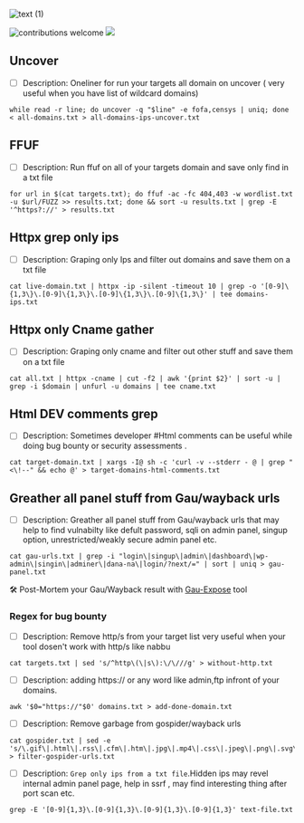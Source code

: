 ![text (1)](https://user-images.githubusercontent.com/78614799/207514371-2c964af2-4306-4e80-9c36-6d0b9b7c733d.gif)

![contributions welcome](https://img.shields.io/badge/contributions-welcome-brightgreen.svg?style=flat) <a href="https://twitter.com/tamimhasan404">
    <img src="https://img.shields.io/badge/author-@tamimhasan404-orange.svg?style=square&logo=twitter">
  </a>
  
## Uncover
- [ ] Description: Oneliner for run your targets all domain on uncover ( very useful when you have list of wildcard domains)
```  
while read -r line; do uncover -q "$line" -e fofa,censys | uniq; done < all-domains.txt > all-domains-ips-uncover.txt
```

## FFUF
- [ ] Description: Run ffuf on all of your targets domain and save only find in a txt file
```
for url in $(cat targets.txt); do ffuf -ac -fc 404,403 -w wordlist.txt -u $url/FUZZ >> results.txt; done && sort -u results.txt | grep -E '^https?://' > results.txt
```
## Httpx grep only ips
- [ ] Description: Graping only Ips and filter out domains and save them on a txt file
```
cat live-domain.txt | httpx -ip -silent -timeout 10 | grep -o '[0-9]\{1,3\}\.[0-9]\{1,3\}\.[0-9]\{1,3\}\.[0-9]\{1,3\}' | tee domains-ips.txt
```

## Httpx only Cname gather
- [ ] Description: Graping only cname and filter out other stuff and save them on a txt file

```
cat all.txt | httpx -cname | cut -f2 | awk '{print $2}' | sort -u | grep -i $domain | unfurl -u domains | tee cname.txt
```

## Html DEV comments grep
- [ ] Description: Sometimes developer #Html comments can be useful while doing bug bounty or security assessments .

```
cat target-domain.txt | xargs -I@ sh -c 'curl -v --stderr - @ | grep "<\!--" && echo @' > target-domains-html-comments.txt
```
## Greather all panel stuff from Gau/wayback urls
- [ ] Description: Greather all panel stuff from Gau/wayback urls that may help to find vulnabilty like defult password, sqli on admin panel, singup option, unrestricted/weakly secure admin panel etc.

```
cat gau-urls.txt | grep -i "login\|singup\|admin\|dashboard\|wp-admin\|singin\|adminer\|dana-na\|login/?next/=" | sort | uniq > gau-panel.txt
```
🛠 Post-Mortem your Gau/Wayback result with [Gau-Expose](https://github.com/tamimhasan404/Gau-Expose) tool

### Regex for bug bounty

- [ ] Description: Remove http/s from your target list very useful when your tool dosen't work with http/s like nabbu

```
cat targets.txt | sed 's/^http\(\|s\):\/\///g' > without-http.txt
```
- [ ] Description: adding https:// or any word like admin,ftp infront of your domains.
```
awk '$0="https://"$0' domains.txt > add-done-domain.txt
```

- [ ] Description: Remove garbage from gospider/wayback urls

```
cat gospider.txt | sed -e 's/\.gif\|.html\|.rss\|.cfm\|.htm\|.jpg\|.mp4\|.css\|.jpeg\|.png\|.svg\|.ico\|.mp3\|.mp4//' > filter-gospider-urls.txt
```
- [ ] Description: `Grep only ips from a txt file`.Hidden ips may revel internal admin panel page, help in ssrf , may find interesting thing after port scan etc.

```
grep -E '[0-9]{1,3}\.[0-9]{1,3}\.[0-9]{1,3}\.[0-9]{1,3}' text-file.txt
```
